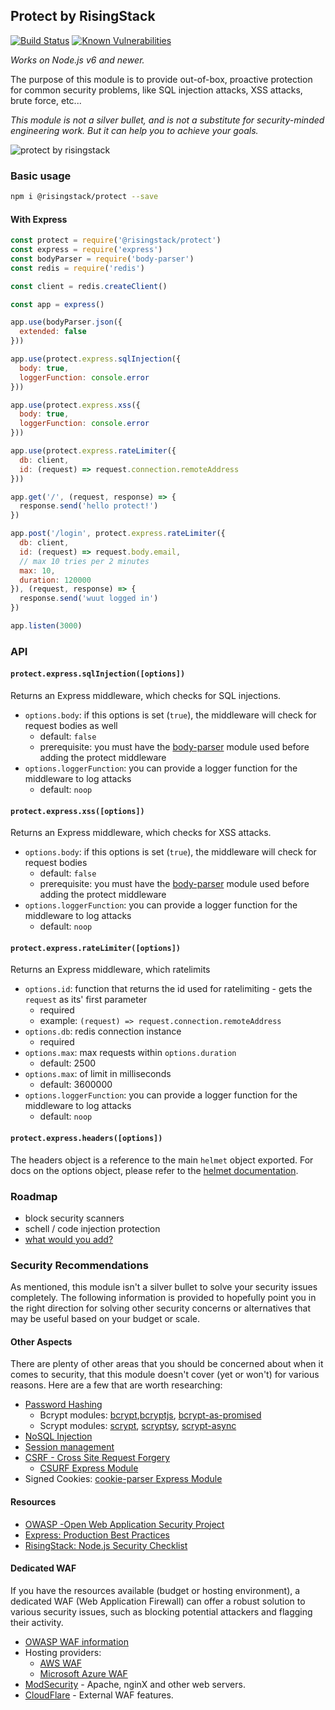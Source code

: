 ## Protect by RisingStack

[![Build Status](https://travis-ci.org/RisingStack/protect.svg?branch=master)](https://travis-ci.org/RisingStack/protect)
[![Known Vulnerabilities](https://snyk.io/test/npm/protect/badge.svg)](https://snyk.io/test/npm/protect)

*Works on Node.js v6 and newer.*

The purpose of this module is to provide out-of-box, proactive protection for common security problems, like
SQL injection attacks, XSS attacks, brute force, etc...

*This module is not a silver bullet, and is not a substitute for security-minded engineering work. But it can help you to achieve your goals.*

![protect by risingstack](https://blog-assets.risingstack.com/2017/05/lock.png)

### Basic usage

```bash
npm i @risingstack/protect --save
```

#### With Express

```javascript
const protect = require('@risingstack/protect')
const express = require('express')
const bodyParser = require('body-parser')
const redis = require('redis')

const client = redis.createClient()

const app = express()

app.use(bodyParser.json({
  extended: false
}))

app.use(protect.express.sqlInjection({
  body: true,
  loggerFunction: console.error
}))

app.use(protect.express.xss({
  body: true,
  loggerFunction: console.error
}))

app.use(protect.express.rateLimiter({
  db: client,
  id: (request) => request.connection.remoteAddress
}))

app.get('/', (request, response) => {
  response.send('hello protect!')
})

app.post('/login', protect.express.rateLimiter({
  db: client,
  id: (request) => request.body.email,
  // max 10 tries per 2 minutes
  max: 10,
  duration: 120000
}), (request, response) => {
  response.send('wuut logged in')
})

app.listen(3000)
```

### API

#### `protect.express.sqlInjection([options])`

Returns an Express middleware, which checks for SQL injections.

* `options.body`: if this options is set (`true`), the middleware will check for request bodies as well
  * default: `false`
  * prerequisite: you must have the [body-parser](https://github.com/expressjs/body-parser) module used before adding the protect middleware
* `options.loggerFunction`: you can provide a logger function for the middleware to log attacks
  * default: `noop`

#### `protect.express.xss([options])`

Returns an Express middleware, which checks for XSS attacks.

* `options.body`: if this options is set (`true`), the middleware will check for request bodies
  * default: `false`
  * prerequisite: you must have the [body-parser](https://github.com/expressjs/body-parser) module used before adding the protect middleware
* `options.loggerFunction`: you can provide a logger function for the middleware to log attacks
  * default: `noop`

#### `protect.express.rateLimiter([options])`

Returns an Express middleware, which ratelimits

* `options.id`: function that returns the id used for ratelimiting - gets the `request` as its' first parameter
  * required
  * example: `(request) => request.connection.remoteAddress`
* `options.db`: redis connection instance
  * required
* `options.max`: max requests within `options.duration`
  * default: 2500
* `options.max`: of limit in milliseconds
  * default: 3600000
* `options.loggerFunction`: you can provide a logger function for the middleware to log attacks
  * default: `noop`

#### `protect.express.headers([options])`

The headers object is a reference to the main `helmet` object exported. 
For docs on the options object, please refer to the [helmet documentation](https://github.com/helmetjs/helmet).

### Roadmap

* block security scanners
* schell / code injection protection
* [what would you add?](https://github.com/RisingStack/protect/issues)

### Security Recommendations

As mentioned, this module isn't a silver bullet to solve your security issues completely.  The following information is provided to hopefully point you in the right direction for solving other security concerns or alternatives that may be useful based on your budget or scale.

#### Other Aspects

There are plenty of other areas that you should be concerned about when it comes to security, that this module doesn't cover (yet or won't) for various reasons.  Here are a few that are worth researching:

* [Password Hashing](https://www.owasp.org/index.php/Password_Storage_Cheat_Sheet)
  * Bcrypt modules: [bcrypt](https://www.npmjs.com/package/bcrypt),[bcryptjs](https://www.npmjs.com/package/bcryptjs), [bcrypt-as-promised](https://www.npmjs.com/package/bcrypt-as-promised) 
  * Scrypt modules: [scrypt](https://www.npmjs.com/package/scrypt), [scryptsy](https://www.npmjs.com/package/scryptsy), [scrypt-async](https://www.npmjs.com/package/scrypt-async)
* [NoSQL Injection](https://www.owasp.org/index.php/Testing_for_NoSQL_injection)
* [Session management](https://www.owasp.org/index.php/Session_Management_Cheat_Sheet)
* [CSRF - Cross Site Request Forgery](https://www.owasp.org/index.php/Cross-Site_Request_Forgery_(CSRF)_Prevention_Cheat_Sheet)
  * [CSURF Express Module](https://www.npmjs.com/package/csurf)
* Signed Cookies: [cookie-parser Express Module](https://expressjs.com/en/resources/middleware/cookie-parser.html)

#### Resources

* [OWASP -Open Web Application Security Project](https://www.owasp.org/index.php/Main_Page)
* [Express: Production Best Practices](https://expressjs.com/en/advanced/best-practice-security.html)
* [RisingStack: Node.js Security Checklist](https://blog.risingstack.com/node-js-security-checklist/)

#### Dedicated WAF

If you have the resources available (budget or hosting environment), a dedicated WAF (Web Application Firewall) can offer a robust solution to various security issues, such as blocking potential attackers and flagging their activity.

* [OWASP WAF information](https://www.owasp.org/index.php/Web_Application_Firewall)
* Hosting providers:
  * [AWS WAF](https://aws.amazon.com/waf/)
  * [Microsoft Azure WAF](https://docs.microsoft.com/en-us/azure/application-gateway/application-gateway-web-application-firewall-overview)
* [ModSecurity]() - Apache, nginX and other web servers.
* [CloudFlare](https://www.cloudflare.com/) - External WAF features.

